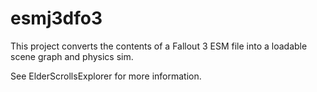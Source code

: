 esmj3dfo3
====

This project converts the contents of a Fallout 3 ESM file into a loadable scene graph and physics sim. 

See ElderScrollsExplorer for more information.
